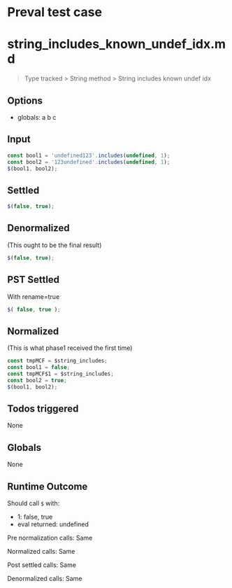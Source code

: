 # Preval test case

# string_includes_known_undef_idx.md

> Type tracked > String method > String includes known undef idx

## Options

- globals: a b c

## Input

`````js filename=intro
const bool1 = 'undefined123'.includes(undefined, 1);
const bool2 = '123undefined'.includes(undefined, 1);
$(bool1, bool2);
`````


## Settled


`````js filename=intro
$(false, true);
`````


## Denormalized
(This ought to be the final result)

`````js filename=intro
$(false, true);
`````


## PST Settled
With rename=true

`````js filename=intro
$( false, true );
`````


## Normalized
(This is what phase1 received the first time)

`````js filename=intro
const tmpMCF = $string_includes;
const bool1 = false;
const tmpMCF$1 = $string_includes;
const bool2 = true;
$(bool1, bool2);
`````


## Todos triggered


None


## Globals


None


## Runtime Outcome


Should call `$` with:
 - 1: false, true
 - eval returned: undefined

Pre normalization calls: Same

Normalized calls: Same

Post settled calls: Same

Denormalized calls: Same
